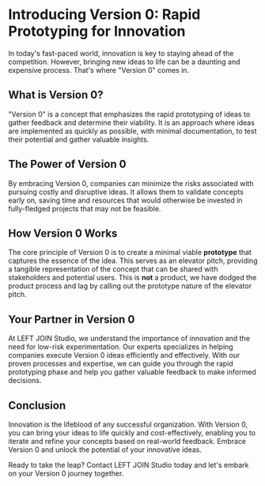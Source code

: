 # Introducing **Version 0**: Rapid Prototyping for Innovation

In today's fast-paced world, innovation is key to staying ahead of the competition. However, bringing new ideas to life can be a daunting and expensive process. That's where "Version 0" comes in.

## What is Version 0?

"Version 0" is a concept that emphasizes the rapid prototyping of ideas to gather feedback and determine their viability. It is an approach where ideas are implemented as quickly as possible, with minimal documentation, to test their potential and gather valuable insights.

## The Power of Version 0

By embracing Version 0, companies can minimize the risks associated with pursuing costly and disruptive ideas. It allows them to validate concepts early on, saving time and resources that would otherwise be invested in fully-fledged projects that may not be feasible.

## How Version 0 Works

The core principle of Version 0 is to create a minimal viable **prototype** that captures the essence of the idea. This serves as an elevator pitch, providing a tangible representation of the concept that can be shared with stakeholders and potential users. This is **not** a product, we have dodged the product process and lag by calling out the prototype nature of the elevator pitch.

## Your Partner in Version 0

At LEFT JOIN Studio, we understand the importance of innovation and the need for low-risk experimentation. Our experts specializes in helping companies execute Version 0 ideas efficiently and effectively. With our proven processes and expertise, we can guide you through the rapid prototyping phase and help you gather valuable feedback to make informed decisions.

## Conclusion

Innovation is the lifeblood of any successful organization. With Version 0, you can bring your ideas to life quickly and cost-effectively, enabling you to iterate and refine your concepts based on real-world feedback. Embrace Version 0 and unlock the potential of your innovative ideas.

Ready to take the leap? Contact LEFT JOIN Studio today and let's embark on your Version 0 journey together.
